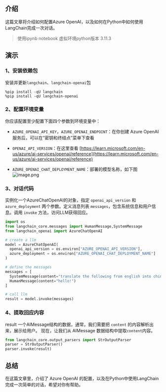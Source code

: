 
## 介绍

这篇文章将介绍如何配置Azure OpenAI，以及如何在Python中如何使用LangChain完成一次对话。

> 使用ipynb notebook
> 虚拟环境python版本 3.11.3

## 演示
### 1、安装依赖包
安装并更新`langchain`、`langchain-openai`包

```shell
%pip install -qU langchain
%pip install -qU langchain-openai
```

### 2、配置环境变量
你应该配置至少配置下面四个参数到环境变量中：
- `AZURE_OPENAI_API_KEY`，`AZURE_OPENAI_ENDPOINT`：在你创建 Azure OpenAI 服务后，可以在“密钥和终结点”菜单下查看

- `OPENAI_API_VERSION`：在这里查看 [https://learn.microsoft.com/en-us/azure/ai-services/openai/reference](https://learn.microsoft.com/en-us/azure/ai-services/openai/reference)

- `AZURE_OPENAI_CHAT_DEPLOYMENT_NAME`：部署的模型名称，如下图
![image.png](https://note-1251668647.cos.ap-nanjing.myqcloud.com/20240520164751.png)


### 3、对话代码
实例化一个AzureChatOpenAI的对象，指定 `openai_api_version` 和 `azure_deployment` 两个参数。定义消息列表 `messages`，包含系统信息和用户信息。调用 `invoke` 方法，访问LLM获得回应。

```python
import os
from langchain_core.messages import HumanMessage,SystemMessage
from langchain_openai import AzureChatOpenAI  

# create a llm
model = AzureChatOpenAI(
  openai_api_version = os.environ["AZURE_OPENAI_API_VERSION"],
  azure_deployment = os.environ["AZURE_OPENAI_CHAT_DEPLOYMENT_NAME"]
)  

# define the messages
messages = [
  SystemMessage(content="translate the following from english into chinese"),
  HumanMessage(content="hello!")
]  

# call llm
result = model.invoke(messages)
```


### 4、提取回应内容

result 一个AIMessage结构的数据，通常，我们需要把 `content` 的内容解析出来，展示给用户。
现在，让我们从 AIMessage 数据结构中提取`content`内容。

```python
from langchain_core.output_parsers import StrOutputParser
parser = StrOutputParser()
parser.invoke(result)
```

## 总结

在这篇文章里，介绍了 Azure OpenAI 的配置，以及在Python中使用LangChain完成一次简单的对话，希望对你有帮助。